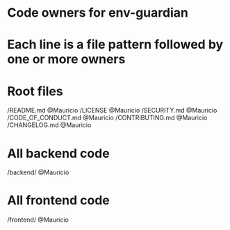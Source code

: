 # Code owners for env-guardian
# Each line is a file pattern followed by one or more owners

# Root files
/README.md @Mauricio
/LICENSE @Mauricio
/SECURITY.md @Mauricio
/CODE_OF_CONDUCT.md @Mauricio
/CONTRIBUTING.md @Mauricio
/CHANGELOG.md @Mauricio

# All backend code
/backend/ @Mauricio

# All frontend code
/frontend/ @Mauricio
